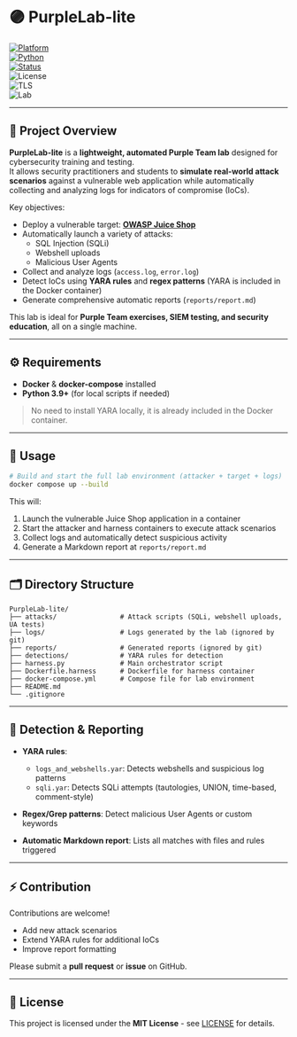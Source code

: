 # 🟣 PurpleLab-lite

[![Platform](https://img.shields.io/badge/Platform-Windows%20%7C%20Linux-lightgrey)](https://github.com/x-pwn3d/mini-c2)  
[![Python](https://img.shields.io/badge/Python-3.10%2B-blue)](https://www.python.org/)  
[![Status](https://img.shields.io/badge/Status-Functional-brightgreen)](https://github.com/x-pwn3d/mini-c2)  
![License](https://img.shields.io/badge/License-MIT-orange)  
![TLS](https://img.shields.io/badge/TLS-Lab%20Certs-blue)  
![Lab](https://img.shields.io/badge/Lab-Educational-lightgrey)  

---

## 📖 Project Overview

**PurpleLab-lite** is a **lightweight, automated Purple Team lab** designed for cybersecurity training and testing.  
It allows security practitioners and students to **simulate real-world attack scenarios** against a vulnerable web application while automatically collecting and analyzing logs for indicators of compromise (IoCs).

Key objectives:  

- Deploy a vulnerable target: **[OWASP Juice Shop](https://owasp.org/www-project-juice-shop/)**  
- Automatically launch a variety of attacks:
  - SQL Injection (SQLi)  
  - Webshell uploads  
  - Malicious User Agents  
- Collect and analyze logs (`access.log`, `error.log`)  
- Detect IoCs using **YARA rules** and **regex patterns** (YARA is included in the Docker container)  
- Generate comprehensive automatic reports (`reports/report.md`)  

This lab is ideal for **Purple Team exercises, SIEM testing, and security education**, all on a single machine.

---

## ⚙️ Requirements

- **Docker** & **docker-compose** installed  
- **Python 3.9+** (for local scripts if needed)  

> No need to install YARA locally, it is already included in the Docker container.

---

## 🚀 Usage

```bash
# Build and start the full lab environment (attacker + target + logs)
docker compose up --build
````

This will:

1. Launch the vulnerable Juice Shop application in a container
2. Start the attacker and harness containers to execute attack scenarios
3. Collect logs and automatically detect suspicious activity
4. Generate a Markdown report at `reports/report.md`

---

## 🗂 Directory Structure

```
PurpleLab-lite/
├── attacks/                # Attack scripts (SQLi, webshell uploads, UA tests)
├── logs/                   # Logs generated by the lab (ignored by git)
├── reports/                # Generated reports (ignored by git)
├── detections/             # YARA rules for detection
├── harness.py              # Main orchestrator script
├── Dockerfile.harness      # Dockerfile for harness container
├── docker-compose.yml      # Compose file for lab environment
├── README.md
└── .gitignore
```

---

## 🧩 Detection & Reporting

* **YARA rules**:

  * `logs_and_webshells.yar`: Detects webshells and suspicious log patterns
  * `sqli.yar`: Detects SQLi attempts (tautologies, UNION, time-based, comment-style)
* **Regex/Grep patterns**: Detect malicious User Agents or custom keywords
* **Automatic Markdown report**: Lists all matches with files and rules triggered

---

## ⚡ Contribution

Contributions are welcome!

* Add new attack scenarios
* Extend YARA rules for additional IoCs
* Improve report formatting

Please submit a **pull request** or **issue** on GitHub.

---

## 📜 License

This project is licensed under the **MIT License** - see [LICENSE](./LICENSE) for details.


